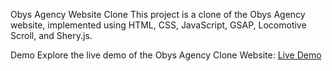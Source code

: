 Obys Agency Website Clone
This project is a clone of the Obys Agency website, implemented using HTML, CSS, JavaScript, GSAP, Locomotive Scroll, and Shery.js.

Demo
Explore the live demo of the Obys Agency Clone Website: [Live Demo](https://anandsingh9693.github.io/OBYS-AGENCY/)


